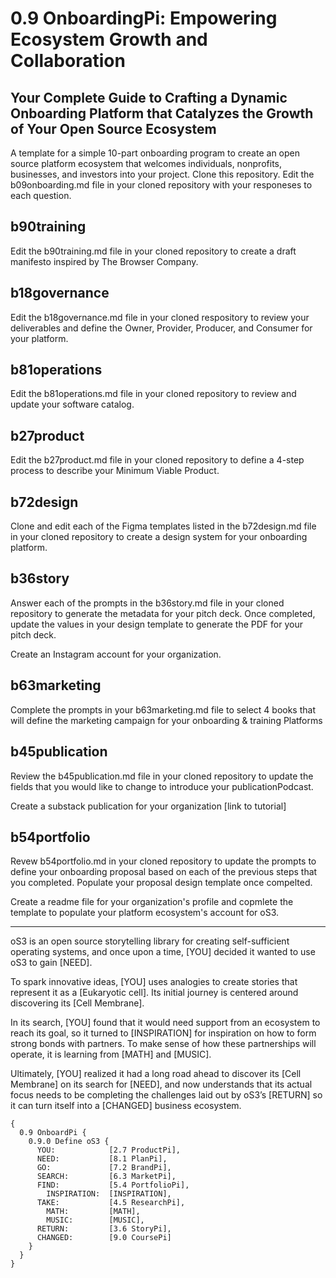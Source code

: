 # 0.9 OnboardingPi: Empowering Ecosystem Growth and Collaboration
## Your Complete Guide to Crafting a Dynamic Onboarding Platform that Catalyzes the Growth of Your Open Source Ecosystem

A template for a simple 10-part onboarding program to create an open source platform ecosystem that welcomes individuals, nonprofits, businesses, and investors into your project.
Clone this repository.
Edit the b09onboarding.md file in your cloned repository with your responeses to each question.
## b90training
Edit the b90training.md file in your cloned repository to create a draft manifesto inspired by The Browser Company.
## b18governance
Edit the b18governance.md file in your cloned respository to review your deliverables and define the Owner, Provider, Producer, and Consumer for your platform.
## b81operations
Edit the b81operations.md file in your cloned repository to review and update your software catalog.
## b27product
Edit the b27product.md file in your cloned repository to define a 4-step process to describe your Minimum Viable Product.
## b72design
Clone and edit each of the Figma templates listed in the b72design.md file in your cloned repository to create a design system for your onboarding platform.
## b36story
Answer each of the prompts in the b36story.md file in your cloned repository to generate the metadata for your pitch deck. Once completed, update the values in your design template to generate the PDF for your pitch deck.

Create an Instagram account for your organization.
## b63marketing
Complete the prompts in your b63marketing.md file to select 4 books that will define the marketing campaign for your onboarding & training Platforms
## b45publication
Review the b45publication.md file in your cloned repository to update the fields that you would like to change to introduce your publicationPodcast.

Create a substack publication for your organization [link to tutorial]
## b54portfolio
Revew b54portfolio.md in your cloned repository to update the prompts to define your onboarding proposal based on each of the previous steps that you completed. Populate your proposal design template once compelted.

Create a readme file for your organization's profile and copmlete the template to populate your platform ecosystem's account for oS3.

------

oS3 is an open source storytelling library for creating self-sufficient operating systems, and once upon a time, [YOU] decided it wanted to use oS3 to gain [NEED].

To spark innovative ideas, [YOU] uses analogies to create stories that represent it as a [Eukaryotic cell]. Its initial journey is centered around discovering its [Cell Membrane].

In its search, [YOU] found that it would need support from an ecosystem to reach its goal, so it turned to [INSPIRATION] for inspiration on how to form strong bonds with partners. To make sense of how these partnerships will operate, it is learning from [MATH] and [MUSIC].

Ultimately, [YOU] realized it had a long road ahead to discover its [Cell Membrane] on its search for [NEED], and now understands that its actual focus needs to be completing the challenges laid out by oS3’s [RETURN] so it can turn itself into a [CHANGED] business ecosystem.

```
{ 
  0.9 OnboardPi {
    0.9.0 Define oS3 {
      YOU:            [2.7 ProductPi],
      NEED:           [8.1 PlanPi],
      GO:             [7.2 BrandPi],
      SEARCH:         [6.3 MarketPi],
      FIND:           [5.4 PortfolioPi],
        INSPIRATION:  [INSPIRATION],
      TAKE:           [4.5 ResearchPi],
        MATH:         [MATH],
        MUSIC:        [MUSIC],
      RETURN:         [3.6 StoryPi],
      CHANGED:        [9.0 CoursePi]  
    }  
  }
}
```
